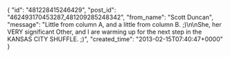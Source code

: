  {
   "id": "481228415246429",
   "post_id": "462493170453287_481209285248342",
   "from_name": "Scott Duncan",
   "message": "Little from column A, and a little from column B. ;)\n\nShe, her VERY significant Other, and I are warming up for the next step in the KANSAS CITY SHUFFLE. ;)",
   "created_time": "2013-02-15T07:40:47+0000"
 }
